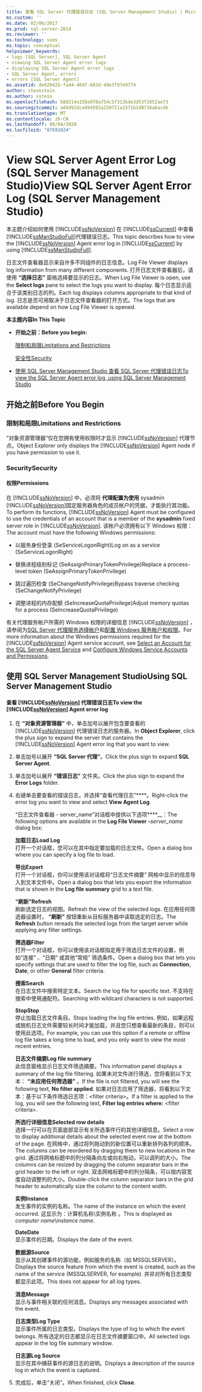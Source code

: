```yaml
---
title: 查看 SQL Server 代理错误日志 (SQL Server Management Studio) | Microsoft Docs
ms.custom: ''
ms.date: 03/06/2017
ms.prod: sql-server-2014
ms.reviewer: ''
ms.technology: ssms
ms.topic: conceptual
helpviewer_keywords:
- logs [SQL Server], SQL Server Agent
- viewing SQL Server Agent error logs
- displaying SQL Server Agent error logs
- SQL Server Agent, errors
- errors [SQL Server Agent]
ms.assetid: de920425-fa44-469f-b83d-49e3f97e97f4
author: stevestein
ms.author: sstein
ms.openlocfilehash: b88214a158a970a754c5f313bde3d53f2652ae73
ms.sourcegitcommit: ad4d92dce894592a259721a1571b1d8736abacdb
ms.translationtype: MT
ms.contentlocale: zh-CN
ms.lasthandoff: 08/04/2020
ms.locfileid: "87691024"
---
```

# <a name="view-sql-server-agent-error-log-sql-server-management-studio"></a><span data-ttu-id="649ba-102">View SQL Server Agent Error Log (SQL Server Management Studio)</span><span class="sxs-lookup"><span data-stu-id="649ba-102">View SQL Server Agent Error Log (SQL Server Management Studio)</span></span>
  <span data-ttu-id="649ba-103">本主题介绍如何使用  [!INCLUDE[ssNoVersion](../../includes/ssnoversion-md.md)] 在 [!INCLUDE[ssCurrent](../../includes/sscurrent-md.md)] 中查看 [!INCLUDE[ssManStudioFull](../../includes/ssmanstudiofull-md.md)]代理错误日志。</span><span class="sxs-lookup"><span data-stu-id="649ba-103">This topic describes how to view the  [!INCLUDE[ssNoVersion](../../includes/ssnoversion-md.md)] Agent error log in [!INCLUDE[ssCurrent](../../includes/sscurrent-md.md)] by using [!INCLUDE[ssManStudioFull](../../includes/ssmanstudiofull-md.md)].</span></span>  
  
 <span data-ttu-id="649ba-104">日志文件查看器显示来自许多不同组件的日志信息。</span><span class="sxs-lookup"><span data-stu-id="649ba-104">Log File Viewer displays log information from many different components.</span></span> <span data-ttu-id="649ba-105">打开日志文件查看器后，请使用 **“选择日志”** 窗格选择要显示的日志。</span><span class="sxs-lookup"><span data-stu-id="649ba-105">When Log File Viewer is open, use the **Select logs** pane to select the logs you want to display.</span></span> <span data-ttu-id="649ba-106">每个日志显示适合于该类别日志的列。</span><span class="sxs-lookup"><span data-stu-id="649ba-106">Each log displays columns appropriate to that kind of log.</span></span> <span data-ttu-id="649ba-107">日志是否可用取决于日志文件查看器的打开方式。</span><span class="sxs-lookup"><span data-stu-id="649ba-107">The logs that are available depend on how Log File Viewer is opened.</span></span>  
  
 <span data-ttu-id="649ba-108">**本主题内容**</span><span class="sxs-lookup"><span data-stu-id="649ba-108">**In This Topic**</span></span>  
  
-   <span data-ttu-id="649ba-109">**开始之前：**</span><span class="sxs-lookup"><span data-stu-id="649ba-109">**Before you begin:**</span></span>  
  
     [<span data-ttu-id="649ba-110">限制和局限</span><span class="sxs-lookup"><span data-stu-id="649ba-110">Limitations and Restrictions</span></span>](#Restrictions)  
  
     [<span data-ttu-id="649ba-111">安全性</span><span class="sxs-lookup"><span data-stu-id="649ba-111">Security</span></span>](#Security)  
  
-   [<span data-ttu-id="649ba-112">使用 SQL Server Management Studio 查看 SQL Server 代理错误日志</span><span class="sxs-lookup"><span data-stu-id="649ba-112">To view the SQL Server Agent error log, using SQL Server Management Studio</span></span>](#SSMSProcedure)  
  
##  <a name="before-you-begin"></a><a name="BeforeYouBegin"></a> <span data-ttu-id="649ba-113">开始之前</span><span class="sxs-lookup"><span data-stu-id="649ba-113">Before You Begin</span></span>  
  
###  <a name="limitations-and-restrictions"></a><a name="Restrictions"></a> <span data-ttu-id="649ba-114">限制和局限</span><span class="sxs-lookup"><span data-stu-id="649ba-114">Limitations and Restrictions</span></span>  
 <span data-ttu-id="649ba-115">“对象资源管理器”仅在您拥有使用权限时才显示 [!INCLUDE[ssNoVersion](../../includes/ssnoversion-md.md)] 代理节点。</span><span class="sxs-lookup"><span data-stu-id="649ba-115">Object Explorer only displays the [!INCLUDE[ssNoVersion](../../includes/ssnoversion-md.md)] Agent node if you have permission to use it.</span></span>  
  
###  <a name="security"></a><a name="Security"></a> <span data-ttu-id="649ba-116">Security</span><span class="sxs-lookup"><span data-stu-id="649ba-116">Security</span></span>  
  
####  <a name="permissions"></a><a name="Permissions"></a> <span data-ttu-id="649ba-117">权限</span><span class="sxs-lookup"><span data-stu-id="649ba-117">Permissions</span></span>  
 <span data-ttu-id="649ba-118">在 [!INCLUDE[ssNoVersion](../../includes/ssnoversion-md.md)] 中，必须将 **代理配置为使用** sysadmin [!INCLUDE[ssNoVersion](../../includes/ssnoversion-md.md)]固定服务器角色的成员帐户的凭据，才能执行其功能。</span><span class="sxs-lookup"><span data-stu-id="649ba-118">To perform its functions, [!INCLUDE[ssNoVersion](../../includes/ssnoversion-md.md)] Agent must be configured to use the credentials of an account that is a member of the **sysadmin** fixed server role in [!INCLUDE[ssNoVersion](../../includes/ssnoversion-md.md)].</span></span> <span data-ttu-id="649ba-119">该帐户必须拥有以下 Windows 权限：</span><span class="sxs-lookup"><span data-stu-id="649ba-119">The account must have the following Windows permissions:</span></span>  
  
-   <span data-ttu-id="649ba-120">以服务身份登录 (SeServiceLogonRight)</span><span class="sxs-lookup"><span data-stu-id="649ba-120">Log on as a service (SeServiceLogonRight)</span></span>  
  
-   <span data-ttu-id="649ba-121">替换进程级别标记 (SeAssignPrimaryTokenPrivilege)</span><span class="sxs-lookup"><span data-stu-id="649ba-121">Replace a process-level token (SeAssignPrimaryTokenPrivilege)</span></span>  
  
-   <span data-ttu-id="649ba-122">跳过遍历检查 (SeChangeNotifyPrivilege)</span><span class="sxs-lookup"><span data-stu-id="649ba-122">Bypass traverse checking (SeChangeNotifyPrivilege)</span></span>  
  
-   <span data-ttu-id="649ba-123">调整进程的内存配额 (SeIncreaseQuotaPrivilege)</span><span class="sxs-lookup"><span data-stu-id="649ba-123">Adjust memory quotas for a process (SeIncreaseQuotaPrivilege)</span></span>  
  
 <span data-ttu-id="649ba-124">有关代理服务帐户所需的 Windows 权限的详细信息 [!INCLUDE[ssNoVersion](../../includes/ssnoversion-md.md)] ，请参阅为[SQL Server 代理服务选择帐户](select-an-account-for-the-sql-server-agent-service.md)和[配置 Windows 服务帐户和权限](../../database-engine/configure-windows/configure-windows-service-accounts-and-permissions.md)。</span><span class="sxs-lookup"><span data-stu-id="649ba-124">For more information about the Windows permissions required for the [!INCLUDE[ssNoVersion](../../includes/ssnoversion-md.md)] Agent service account, see [Select an Account for the SQL Server Agent Service](select-an-account-for-the-sql-server-agent-service.md) and [Configure Windows Service Accounts and Permissions](../../database-engine/configure-windows/configure-windows-service-accounts-and-permissions.md).</span></span>  
  
##  <a name="using-sql-server-management-studio"></a><a name="SSMSProcedure"></a> <span data-ttu-id="649ba-125">使用 SQL Server Management Studio</span><span class="sxs-lookup"><span data-stu-id="649ba-125">Using SQL Server Management Studio</span></span>  
  
#### <a name="to-view-the-ssnoversion-agent-error-log"></a><span data-ttu-id="649ba-126">查看 [!INCLUDE[ssNoVersion](../../includes/ssnoversion-md.md)] 代理错误日志</span><span class="sxs-lookup"><span data-stu-id="649ba-126">To view the [!INCLUDE[ssNoVersion](../../includes/ssnoversion-md.md)] Agent error log</span></span>  
  
1.  <span data-ttu-id="649ba-127">在 **“对象资源管理器”** 中，单击加号以展开包含要查看的 [!INCLUDE[ssNoVersion](../../includes/ssnoversion-md.md)] 代理错误日志的服务器。</span><span class="sxs-lookup"><span data-stu-id="649ba-127">In **Object Explorer**, click the plus sign to expand the server that contains the [!INCLUDE[ssNoVersion](../../includes/ssnoversion-md.md)] Agent error log that you want to view.</span></span>  
  
2.  <span data-ttu-id="649ba-128">单击加号以展开 **“SQL Server 代理”**。</span><span class="sxs-lookup"><span data-stu-id="649ba-128">Click the plus sign to expand **SQL Server Agent**.</span></span>  
  
3.  <span data-ttu-id="649ba-129">单击加号以展开 **“错误日志”** 文件夹。</span><span class="sxs-lookup"><span data-stu-id="649ba-129">Click the plus sign to expand the **Error Logs** folder.</span></span>  
  
4.  <span data-ttu-id="649ba-130">右键单击要查看的错误日志，并选择“查看代理日志”\*\*\*\*。</span><span class="sxs-lookup"><span data-stu-id="649ba-130">Right-click the error log you want to view and select **View Agent Log**.</span></span>  
  
     <span data-ttu-id="649ba-131">“日志文件查看器 - server_name”对话框中提供以下选项\*\*\*\*__：</span><span class="sxs-lookup"><span data-stu-id="649ba-131">The following options are available in the **Log File Viewer -**_server_name_ dialog box:</span></span>  
  
     <span data-ttu-id="649ba-132">**加载日志**</span><span class="sxs-lookup"><span data-stu-id="649ba-132">**Load Log**</span></span>  
     <span data-ttu-id="649ba-133">打开一个对话框，您可以在其中指定要加载的日志文件。</span><span class="sxs-lookup"><span data-stu-id="649ba-133">Open a dialog box where you can specify a log file to load.</span></span>  
  
     <span data-ttu-id="649ba-134">**导出**</span><span class="sxs-lookup"><span data-stu-id="649ba-134">**Export**</span></span>  
     <span data-ttu-id="649ba-135">打开一个对话框，你可以使用该对话框将“日志文件摘要”  网格中显示的信息导入到文本文件中。</span><span class="sxs-lookup"><span data-stu-id="649ba-135">Open a dialog box that lets you export the information that is shown in the **Log file summary** grid to a text file.</span></span>  
  
     <span data-ttu-id="649ba-136">**“刷新”**</span><span class="sxs-lookup"><span data-stu-id="649ba-136">**Refresh**</span></span>  
     <span data-ttu-id="649ba-137">刷新选定日志的视图。</span><span class="sxs-lookup"><span data-stu-id="649ba-137">Refresh the view of the selected logs.</span></span> <span data-ttu-id="649ba-138">在应用任何筛选器设置时， **“刷新”** 按钮重新从目标服务器中读取选定的日志。</span><span class="sxs-lookup"><span data-stu-id="649ba-138">The **Refresh** button rereads the selected logs from the target server while applying any filter settings.</span></span>  
  
     <span data-ttu-id="649ba-139">**筛选器**</span><span class="sxs-lookup"><span data-stu-id="649ba-139">**Filter**</span></span>  
     <span data-ttu-id="649ba-140">打开一个对话框，你可以使用该对话框指定用于筛选日志文件的设置，例如“连接” 、“日期” 或其他“常规”  筛选条件。</span><span class="sxs-lookup"><span data-stu-id="649ba-140">Open a dialog box that lets you specify settings that are used to filter the log file, such as **Connection**, **Date**, or other **General** filter criteria.</span></span>  
  
     <span data-ttu-id="649ba-141">**搜索**</span><span class="sxs-lookup"><span data-stu-id="649ba-141">**Search**</span></span>  
     <span data-ttu-id="649ba-142">在日志文件中搜索特定文本。</span><span class="sxs-lookup"><span data-stu-id="649ba-142">Search the log file for specific text.</span></span> <span data-ttu-id="649ba-143">不支持在搜索中使用通配符。</span><span class="sxs-lookup"><span data-stu-id="649ba-143">Searching with wildcard characters is not supported.</span></span>  
  
     <span data-ttu-id="649ba-144">**Stop**</span><span class="sxs-lookup"><span data-stu-id="649ba-144">**Stop**</span></span>  
     <span data-ttu-id="649ba-145">停止加载日志文件条目。</span><span class="sxs-lookup"><span data-stu-id="649ba-145">Stops loading the log file entries.</span></span> <span data-ttu-id="649ba-146">例如，如果远程或脱机日志文件需要较长时间才能加载，并且您只想查看最新的条目，则可以使用此选项。</span><span class="sxs-lookup"><span data-stu-id="649ba-146">For example, you can use this option if a remote or offline log file takes a long time to load, and you only want to view the most recent entries.</span></span>  
  
     <span data-ttu-id="649ba-147">**日志文件摘要**</span><span class="sxs-lookup"><span data-stu-id="649ba-147">**Log file summary**</span></span>  
     <span data-ttu-id="649ba-148">此信息窗格显示日志文件筛选摘要。</span><span class="sxs-lookup"><span data-stu-id="649ba-148">This information panel displays a summary of the log file filtering.</span></span> <span data-ttu-id="649ba-149">如果未对文件进行筛选，您将看到以下文本： **“未应用任何筛选器”** 。</span><span class="sxs-lookup"><span data-stu-id="649ba-149">If the file is not filtered, you will see the following text, **No filter applied**.</span></span> <span data-ttu-id="649ba-150">如果对日志应用了筛选器，将看到以下文本：基于以下条件筛选日志项：\<filter criteria>。</span><span class="sxs-lookup"><span data-stu-id="649ba-150">If a filter is applied to the log, you will see the following text, **Filter log entries where:** \<filter criteria>.</span></span>  
  
     <span data-ttu-id="649ba-151">**所选行详细信息**</span><span class="sxs-lookup"><span data-stu-id="649ba-151">**Selected row details**</span></span>  
     <span data-ttu-id="649ba-152">选择一行可以在页面底部显示有关所选事件行的其他详细信息。</span><span class="sxs-lookup"><span data-stu-id="649ba-152">Select a row to display additional details about the selected event row at the bottom of the page.</span></span> <span data-ttu-id="649ba-153">在网格中，通过将列拖动到的新位置可以重新排列各列的顺序。</span><span class="sxs-lookup"><span data-stu-id="649ba-153">The columns can be reordered by dragging them to new locations in the grid.</span></span> <span data-ttu-id="649ba-154">通过将网格标题中的列分隔条向左或向右拖动，可以调列的大小。</span><span class="sxs-lookup"><span data-stu-id="649ba-154">The columns can be resized by dragging the column separator bars in the grid header to the left or right.</span></span> <span data-ttu-id="649ba-155">双击网格标题中的列分隔条，可以按内容宽度自动调整列的大小。</span><span class="sxs-lookup"><span data-stu-id="649ba-155">Double-click the column separator bars in the grid header to automatically size the column to the content width.</span></span>  
  
     <span data-ttu-id="649ba-156">**实例**</span><span class="sxs-lookup"><span data-stu-id="649ba-156">**Instance**</span></span>  
     <span data-ttu-id="649ba-157">发生事件的实例的名称。</span><span class="sxs-lookup"><span data-stu-id="649ba-157">The name of the instance on which the event occurred.</span></span> <span data-ttu-id="649ba-158">这显示为：计算机名称\\实例名称 。</span><span class="sxs-lookup"><span data-stu-id="649ba-158">This is displayed as *computer name*\\*instance name*.</span></span>  
  
     <span data-ttu-id="649ba-159">**Date**</span><span class="sxs-lookup"><span data-stu-id="649ba-159">**Date**</span></span>  
     <span data-ttu-id="649ba-160">显示事件的日期。</span><span class="sxs-lookup"><span data-stu-id="649ba-160">Displays the date of the event.</span></span>  
  
     <span data-ttu-id="649ba-161">**数据源**</span><span class="sxs-lookup"><span data-stu-id="649ba-161">**Source**</span></span>  
     <span data-ttu-id="649ba-162">显示从其创建事件的源功能，例如服务的名称（如 MSSQLSERVER）。</span><span class="sxs-lookup"><span data-stu-id="649ba-162">Displays the source feature from which the event is created, such as the name of the service (MSSQLSERVER, for example).</span></span> <span data-ttu-id="649ba-163">并非对所有日志类型都显示此项。</span><span class="sxs-lookup"><span data-stu-id="649ba-163">This does not appear for all log types.</span></span>  
  
     <span data-ttu-id="649ba-164">**消息**</span><span class="sxs-lookup"><span data-stu-id="649ba-164">**Message**</span></span>  
     <span data-ttu-id="649ba-165">显示与事件相关联的任何消息。</span><span class="sxs-lookup"><span data-stu-id="649ba-165">Displays any messages associated with the event.</span></span>  
  
     <span data-ttu-id="649ba-166">**日志类型**</span><span class="sxs-lookup"><span data-stu-id="649ba-166">**Log Type**</span></span>  
     <span data-ttu-id="649ba-167">显示事件所属的日志类型。</span><span class="sxs-lookup"><span data-stu-id="649ba-167">Displays the type of log to which the event belongs.</span></span> <span data-ttu-id="649ba-168">所有选定的日志都显示在日志文件摘要窗口中。</span><span class="sxs-lookup"><span data-stu-id="649ba-168">All selected logs appear in the log file summary window.</span></span>  
  
     <span data-ttu-id="649ba-169">**日志源**</span><span class="sxs-lookup"><span data-stu-id="649ba-169">**Log Source**</span></span>  
     <span data-ttu-id="649ba-170">显示在其中捕获事件的源日志的说明。</span><span class="sxs-lookup"><span data-stu-id="649ba-170">Displays a description of the source log in which the event is captured.</span></span>  
  
5.  <span data-ttu-id="649ba-171">完成后，单击“关闭”。</span><span class="sxs-lookup"><span data-stu-id="649ba-171">When finished, click **Close**.</span></span>  
  
  
